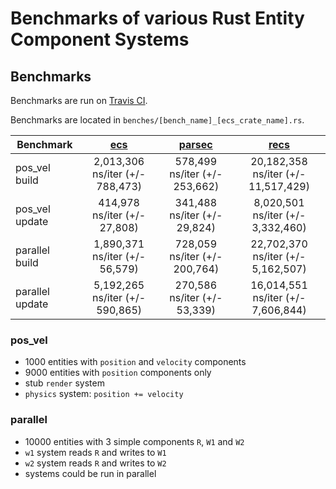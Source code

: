 # Benchmarks of various Rust Entity Component Systems

## Benchmarks
Benchmarks are run on [Travis CI](https://travis-ci.org/lschmierer/ecs_bench/).

Benchmarks are located in `benches/[bench_name]_[ecs_crate_name].rs`.

 Benchmark       | [ecs](https://github.com/HeroesGrave/ecs-rs) | [parsec](https://github.com/kvark/parsec) | [recs](https://github.com/andybarron/rustic-ecs)
 --------------- |:--------------------------------------------:|:-----------------------------------------:|:-------------------------------------:
 pos_vel build   | 2,013,306 ns/iter (+/- 788,473)              | 578,499 ns/iter (+/- 253,662)             | 20,182,358 ns/iter (+/- 11,517,429)
 pos_vel update  | 414,978 ns/iter (+/- 27,808)                 | 341,488 ns/iter (+/- 29,824)              | 8,020,501 ns/iter (+/- 3,332,460)
 parallel build  | 1,890,371 ns/iter (+/- 56,579)               | 728,059 ns/iter (+/- 200,764)             | 22,702,370 ns/iter (+/- 5,162,507)
 parallel update | 5,192,265 ns/iter (+/- 590,865)              | 270,586 ns/iter (+/- 53,339)              | 16,014,551 ns/iter (+/- 7,606,844)

### pos_vel
 * 1000 entities with `position` and `velocity` components
 * 9000 entities with `position` components only
 * stub `render` system
 * `physics` system: `position += velocity`

### parallel
 * 10000 entities with 3 simple components `R`, `W1` and `W2`
 * `w1` system reads `R` and writes to `W1`
 * `w2` system reads `R` and writes to `W2`
 * systems could be run in parallel
